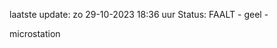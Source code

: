 laatste update: 
zo 29-10-2023 18:36   uur 
Status: FAALT - geel - 
<div class="service Y">microstation</div>